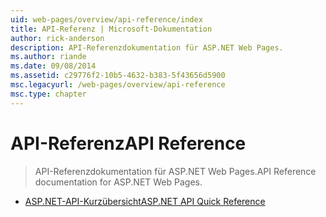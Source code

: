 ```yaml
---
uid: web-pages/overview/api-reference/index
title: API-Referenz | Microsoft-Dokumentation
author: rick-anderson
description: API-Referenzdokumentation für ASP.NET Web Pages.
ms.author: riande
ms.date: 09/08/2014
ms.assetid: c29776f2-10b5-4632-b383-5f43656d5900
msc.legacyurl: /web-pages/overview/api-reference
msc.type: chapter
---
```

<a name="api-reference"></a><span data-ttu-id="671e7-103">API-Referenz</span><span class="sxs-lookup"><span data-stu-id="671e7-103">API Reference</span></span>
====================
> <span data-ttu-id="671e7-104">API-Referenzdokumentation für ASP.NET Web Pages.</span><span class="sxs-lookup"><span data-stu-id="671e7-104">API Reference documentation for ASP.NET Web Pages.</span></span>


- [<span data-ttu-id="671e7-105">ASP.NET-API-Kurzübersicht</span><span class="sxs-lookup"><span data-stu-id="671e7-105">ASP.NET API Quick Reference</span></span>](asp-net-web-pages-api-reference.md)

